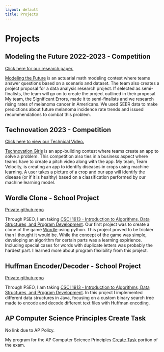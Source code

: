 ```yaml
---
layout: default
title: Projects
---
```

# Projects

## Modeling the Future 2022-2023 - Competition
[Click here for our research paper.](https://laasyaaki.github.io/Spotting%20Melanoma.pdf)

[Modeling the Future](https://www.mtfchallenge.org/how-it-works/) is an actuarial math modeling contest where teams answer questions based on a scenario and dataset. The team also creates a project proposal for a data analysis research project. If selected as semi-finalists, the team will go on to create the project outlined in their proposal. My team, the Significant Errors, made it to semi-finalists and we research rising rates of melanoma cancer in Americans. We used SEER data to make predictions about future melanoma incidence rate trends and issued recommendations to combat this problem. 

## Technovation 2023 - Competition
[Click here to view our Technical Video.](https://youtu.be/VHb-8lDwb1Y)

[Technovation Girls](https://technovationchallenge.org/) is an app-building contest where teams create an app to solve a problem. This competition also ties in a business aspect where teams have to create a pitch video along with the app. My team, Team Velocity, is creating an app to identify diseases in crops using machine learning. A user takes a picture of a crop and our app will identify the disease (or if it is healthy) based on a classification performed by our machine learning model. 

## Wordle Clone - School Project 
[Private github repo](https://github.com/lysol-soap/wordle_clone)

Through PSEO, I am taking [CSCI 1913 - Introduction to Algorithms, Data Structures, and Program Development](https://onestop2.umn.edu/pcas/viewCatalogCourse.do?courseId=809667). Our first project was to create a clone of the game [Wordle](https://www.nytimes.com/games/wordle/index.html) using python. This project proved to be trickier than I thought it would be. While the concept of the game was simple, developing an algorithm for certain parts was a learning expirience. Including special cases for words with duplicate letters was probably the hardest part. I learned more about program flexibility from this project. 

## Huffman Encoder/Decoder - School Project

[Private github repo](https://github.com/lysol-soap/HuffmanEncoder)

Through PSEO, I am taking [CSCI 1913 - Introduction to Algorithms, Data Structures, and Program Development](https://onestop2.umn.edu/pcas/viewCatalogCourse.do?courseId=809667). In this project I implemented different data structures in Java, focusing on a custom binary search tree made to encode and decode different text files with Huffman encoding. 

## AP Computer Science Principles Create Task
No link due to AP Policy.

My program for the AP Computer Science Principles [Create Task](https://apcentral.collegeboard.org/courses/ap-computer-science-principles/exam) portion of the exam. 

